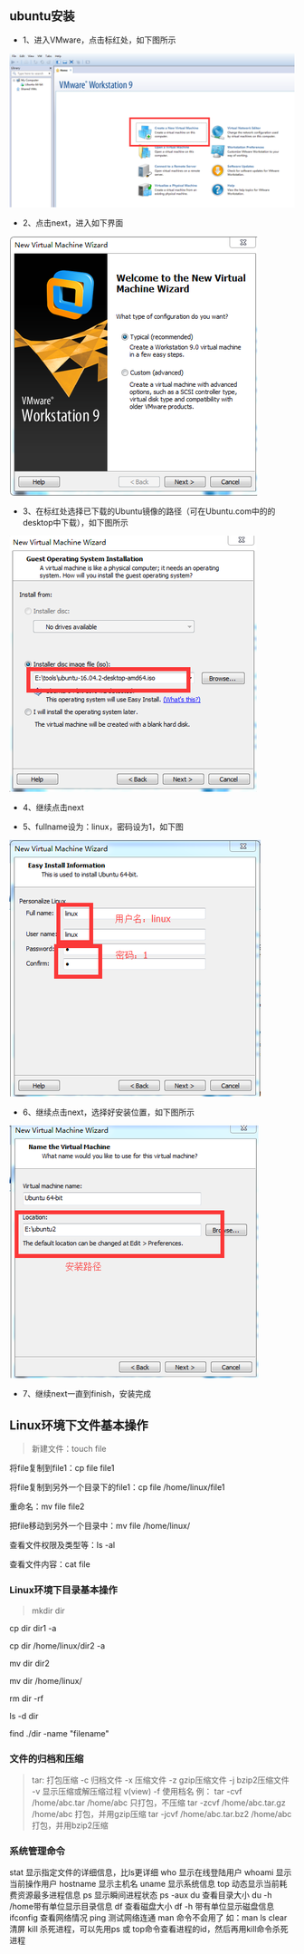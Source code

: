 ## ubuntu安装
* 1、进入VMware，点击标红处，如下图所示

![](https://github.com/weikaiv/mysql/blob/master/img/1.png)

* 2、点击next，进入如下界面

![](https://github.com/weikaiv/mysql/blob/master/img/2.png)

* 3、在标红处选择已下载的Ubuntu镜像的路径（可在Ubuntu.com中的的desktop中下载），如下图所示

![](https://github.com/weikaiv/mysql/blob/master/img/3.png)

*  4、继续点击next

* 5、fullname设为：linux，密码设为1，如下图

![](https://github.com/weikaiv/mysql/blob/master/img/4.png)

* 6、继续点击next，选择好安装位置，如下图所示

![](https://github.com/weikaiv/mysql/blob/master/img/5.png)

* 7、继续next一直到finish，安装完成
## Linux环境下文件基本操作
> 新建文件：touch  file

将file复制到file1：cp file file1

将file复制到另外一个目录下的file1：cp file  /home/linux/file1

重命名：mv file file2

把file移动到另外一个目录中：mv file  /home/linux/

查看文件权限及类型等：ls -al 

查看文件内容：cat file
### Linux环境下目录基本操作
> mkdir dir

cp dir   dir1  -a

cp dir   /home/linux/dir2  -a

mv dir  dir2

mv dir  /home/linux/

rm  dir  -rf

ls -d  dir

find  ./dir  -name  "filename"
### 文件的归档和压缩
> tar:                打包压缩
     -c              归档文件
     -x              压缩文件
     -z              gzip压缩文件
     -j              bzip2压缩文件
     -v              显示压缩或解压缩过程 v(view)
     -f              使用档名
例：
tar -cvf /home/abc.tar /home/abc              只打包，不压缩
tar -zcvf /home/abc.tar.gz /home/abc        打包，并用gzip压缩
tar -jcvf /home/abc.tar.bz2 /home/abc      打包，并用bzip2压缩
### 系统管理命令
stat          显示指定文件的详细信息，比ls更详细
who         显示在线登陆用户
whoami      显示当前操作用户
hostname     显示主机名
uname       显示系统信息
top          动态显示当前耗费资源最多进程信息
ps           显示瞬间进程状态 ps -aux
du           查看目录大小 du -h /home带有单位显示目录信息
df           查看磁盘大小 df -h 带有单位显示磁盘信息
ifconfig      查看网络情况
ping         测试网络连通
man         命令不会用了 如：man ls
clear         清屏
kill          杀死进程，可以先用ps 或 top命令查看进程的id，然后再用kill命令杀死进程

